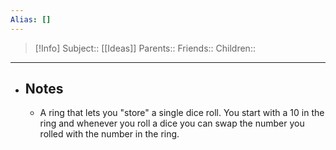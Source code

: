 ```yaml
---
Alias: []
---
```

> [!Info]
> Subject:: [[Ideas]]
> Parents:: 
> Friends:: 
> Children:: 
---
- ## Notes
	- A ring that lets you "store" a single dice roll. You start with a 10 in the ring and whenever you roll a dice you can swap the number you rolled with the number in the ring. 